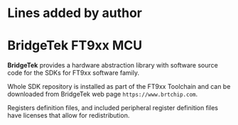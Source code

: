 # Lines added by author
# BridgeTek FT9xx MCU

**BridgeTek** provides a hardware abstraction library with software source code for the SDKs for FT9xx software family.

Whole SDK repository is installed as part of the FT9xx Toolchain and can be downloaded from BridgeTek web page `https://www.brtchip.com`. 

Registers definition files, and included peripheral register definition files have licenses that allow for redistribution.  

